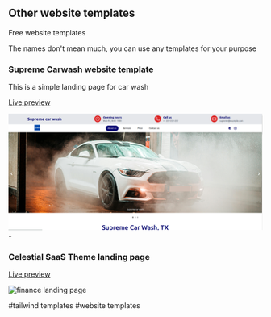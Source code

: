 ## Other website templates

Free website templates

The names don't mean much, you can use any templates for your purpose

### Supreme Carwash website template
This is a simple landing page for car wash

[Live preview](https://supremecarwash.netlify.app/)

![finance landing page](./screenshots/carwash.png) - 

### Celestial SaaS Theme landing page

[Live preview](https://celestialsaas.netlify.app/)

![finance landing page](./screenshots/celestialsaas.png) 


#tailwind templates #website templates